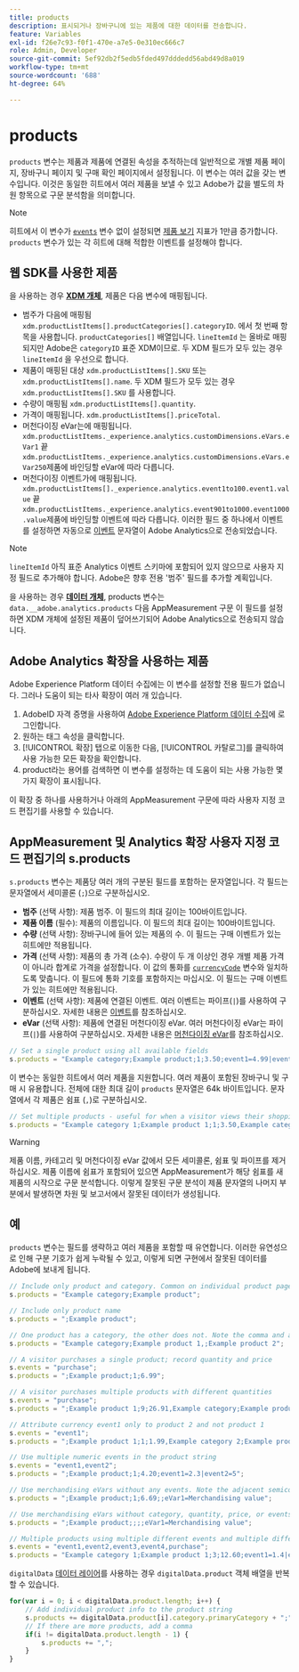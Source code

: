 ```yaml
---
title: products
description: 표시되거나 장바구니에 있는 제품에 대한 데이터를 전송합니다.
feature: Variables
exl-id: f26e7c93-f0f1-470e-a7e5-0e310ec666c7
role: Admin, Developer
source-git-commit: 5ef92db2f5edb5fded497dddedd56abd49d8a019
workflow-type: tm+mt
source-wordcount: '688'
ht-degree: 64%

---
```


# products

`products` 변수는 제품과 제품에 연결된 속성을 추적하는데 일반적으로 개별 제품 페이지, 장바구니 페이지 및 구매 확인 페이지에서 설정됩니다. 이 변수는 여러 값을 갖는 변수입니다. 이것은 동일한 히트에서 여러 제품을 보낼 수 있고 Adobe가 값을 별도의 차원 항목으로 구문 분석함을 의미합니다.

>[!NOTE]
>
>히트에서 이 변수가 [`events`](events/events-overview.md) 변수 없이 설정되면 [제품 보기](/help/components/metrics/product-views.md) 지표가 1만큼 증가합니다. `products` 변수가 있는 각 히트에 대해 적합한 이벤트를 설정해야 합니다.

## 웹 SDK를 사용한 제품

을 사용하는 경우 [**XDM 개체**](/help/implement/aep-edge/xdm-var-mapping.md), 제품은 다음 변수에 매핑됩니다.

* 범주가 다음에 매핑됨 `xdm.productListItems[].productCategories[].categoryID`. 에서 첫 번째 항목을 사용합니다. `productCategories[]` 배열입니다. `lineItemId` 는 올바로 매핑되지만 Adobe은 `categoryID` 표준 XDM이므로. 두 XDM 필드가 모두 있는 경우 `lineItemId` 을 우선으로 합니다.
* 제품이 매핑된 대상 `xdm.productListItems[].SKU` 또는 `xdm.productListItems[].name`. 두 XDM 필드가 모두 있는 경우 `xdm.productListItems[].SKU` 를 사용합니다.
* 수량이 매핑됨 `xdm.productListItems[].quantity`.
* 가격이 매핑됩니다. `xdm.productListItems[].priceTotal`.
* 머천다이징 eVar는에 매핑됩니다. `xdm.productListItems._experience.analytics.customDimensions.eVars.eVar1` 끝 `xdm.productListItems._experience.analytics.customDimensions.eVars.eVar250`제품에 바인딩할 eVar에 따라 다릅니다.
* 머천다이징 이벤트가에 매핑됩니다. `xdm.productListItems[]._experience.analytics.event1to100.event1.value` 끝 `xdm.productListItems._experience.analytics.event901to1000.event1000.value`제품에 바인딩할 이벤트에 따라 다릅니다. 이러한 필드 중 하나에서 이벤트를 설정하면 자동으로 [이벤트](events/events-overview.md) 문자열이 Adobe Analytics으로 전송되었습니다.

>[!NOTE]
>
>`lineItemId` 아직 표준 Analytics 이벤트 스키마에 포함되어 있지 않으므로 사용자 지정 필드로 추가해야 합니다. Adobe은 향후 전용 &#39;범주&#39; 필드를 추가할 계획입니다.

을 사용하는 경우 [**데이터 개체**](/help/implement/aep-edge/data-var-mapping.md), products 변수는 `data.__adobe.analytics.products` 다음 AppMeasurement 구문 이 필드를 설정하면 XDM 개체에 설정된 제품이 덮어쓰기되어 Adobe Analytics으로 전송되지 않습니다.

## Adobe Analytics 확장을 사용하는 제품

Adobe Experience Platform 데이터 수집에는 이 변수를 설정할 전용 필드가 없습니다. 그러나 도움이 되는 타사 확장이 여러 개 있습니다.

1. AdobeID 자격 증명을 사용하여 [Adobe Experience Platform 데이터 수집](https://experience.adobe.com/data-collection)에 로그인합니다.
2. 원하는 태그 속성을 클릭합니다.
3. [!UICONTROL 확장] 탭으로 이동한 다음, [!UICONTROL 카탈로그]를 클릭하여 사용 가능한 모든 확장을 확인합니다.
4. product라는 용어를 검색하면 이 변수를 설정하는 데 도움이 되는 사용 가능한 몇 가지 확장이 표시됩니다.

이 확장 중 하나를 사용하거나 아래의 AppMeasurement 구문에 따라 사용자 지정 코드 편집기를 사용할 수 있습니다.

## AppMeasurement 및 Analytics 확장 사용자 지정 코드 편집기의 s.products

`s.products` 변수는 제품당 여러 개의 구분된 필드를 포함하는 문자열입니다. 각 필드는 문자열에서 세미콜론 (`;`)으로 구분하십시오.

* **범주** (선택 사항): 제품 범주. 이 필드의 최대 길이는 100바이트입니다.
* **제품 이름** (필수): 제품의 이름입니다. 이 필드의 최대 길이는 100바이트입니다.
* **수량** (선택 사항): 장바구니에 들어 있는 제품의 수. 이 필드는 구매 이벤트가 있는 히트에만 적용됩니다.
* **가격** (선택 사항): 제품의 총 가격 (소수). 수량이 두 개 이상인 경우 개별 제품 가격이 아니라 합계로 가격을 설정합니다. 이 값의 통화를 [`currencyCode`](../config-vars/currencycode.md) 변수와 일치하도록 맞춥니다. 이 필드에 통화 기호를 포함하지는 마십시오. 이 필드는 구매 이벤트가 있는 히트에만 적용됩니다.
* **이벤트** (선택 사항): 제품에 연결된 이벤트. 여러 이벤트는 파이프(`|`)를 사용하여 구분하십시오. 자세한 내용은 [이벤트](events/events-overview.md)를 참조하십시오.
* **eVar** (선택 사항): 제품에 연결된 머천다이징 eVar. 여러 머천다이징 eVar는 파이프(`|`)를 사용하여 구분하십시오. 자세한 내용은 [머천다이징 eVar](evar-merchandising.md)를 참조하십시오.

```js
// Set a single product using all available fields
s.products = "Example category;Example product;1;3.50;event1=4.99|event2=5.99;eVar1=Example merchandising value 1|eVar2=Example merchandising value 2";
```

이 변수는 동일한 히트에서 여러 제품을 지원합니다. 여러 제품이 포함된 장바구니 및 구매 시 유용합니다. 전체에 대한 최대 길이 `products` 문자열은 64k 바이트입니다. 문자열에서 각 제품은 쉼표 (`,`)로 구분하십시오.

```js
// Set multiple products - useful for when a visitor views their shopping cart
s.products = "Example category 1;Example product 1;1;3.50,Example category 2;Example product 2;1;5.99";
```

>[!WARNING]
>
>제품 이름, 카테고리 및 머천다이징 eVar 값에서 모든 세미콜론, 쉼표 및 파이프를 제거하십시오. 제품 이름에 쉼표가 포함되어 있으면 AppMeasurement가 해당 쉼표를 새 제품의 시작으로 구문 분석합니다. 이렇게 잘못된 구문 분석이 제품 문자열의 나머지 부분에서 발생하면 차원 및 보고서에서 잘못된 데이터가 생성됩니다.

## 예

`products` 변수는 필드를 생략하고 여러 제품을 포함할 때 유연합니다. 이러한 유연성으로 인해 구분 기호가 쉽게 누락될 수 있고, 이렇게 되면 구현에서 잘못된 데이터를 Adobe에 보내게 됩니다.

```js
// Include only product and category. Common on individual product pages
s.products = "Example category;Example product";

// Include only product name
s.products = ";Example product";

// One product has a category, the other does not. Note the comma and adjacent semicolon to omit category
s.products = "Example category;Example product 1,;Example product 2";

// A visitor purchases a single product; record quantity and price
s.events = "purchase";
s.products = ";Example product;1;6.99";

// A visitor purchases multiple products with different quantities
s.events = "purchase";
s.products = ";Example product 1;9;26.91,Example category;Example product 2;4;9.96";

// Attribute currency event1 only to product 2 and not product 1
s.events = "event1";
s.products = ";Example product 1;1;1.99,Example category 2;Example product 2;1;2.69;event1=1.29";

// Use multiple numeric events in the product string
s.events = "event1,event2";
s.products = ";Example product;1;4.20;event1=2.3|event2=5";

// Use merchandising eVars without any events. Note the adjacent semicolons to skip events
s.products = ";Example product;1;6.69;;eVar1=Merchandising value";

// Use merchandising eVars without category, quantity, price, or events
s.products = ";Example product;;;;eVar1=Merchandising value";

// Multiple products using multiple different events and multiple different merchandising eVars
s.events = "event1,event2,event3,event4,purchase";
s.products = "Example category 1;Example product 1;3;12.60;event1=1.4|event2=9;eVar1=Merchandising value|eVar2=Another merchandising value,Example category 2;Example product 2;1;59.99;event3=6.99|event4=1;eVar3=Merchandising value 3|eVar4=Example value four";
```

`digitalData` [데이터 레이어](../../prepare/data-layer.md)를 사용하는 경우 `digitalData.product` 객체 배열을 반복할 수 있습니다.

```js
for(var i = 0; i < digitalData.product.length; i++) {
    // Add individual product info to the product string
    s.products += digitalData.product[i].category.primaryCategory + ";" + digitalData.product[i].productInfo.productName;
    // If there are more products, add a comma
    if(i != digitalData.product.length - 1) {
        s.products += ",";
    }
}
```
